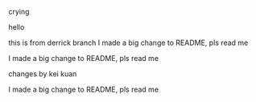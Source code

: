 
crying

hello

this is from derrick branch
I made a big change to README, pls read me

I made a big change to README, pls read me



changes by kei kuan

I made a big change to README, pls read me


